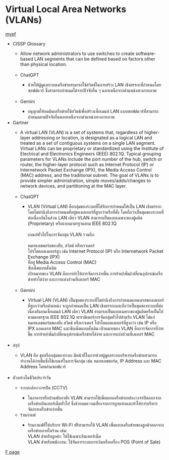# Virtual Local Area Networks (VLANs)

[mypf](phatsagon.github.io/README)

<ul>
  <li>CISSP Glossary</li>
    <ul>
        <li>Allow network administrators to use switches to create software-based LAN segments that can be defined based on factors other than physical location.</li>
        <br>
        <li>ChatGPT</li>
        <ul>
            <li>ช่วยให้ผู้ดูแลระบบเครือข่ายสามารถใช้สวิตช์ในการสร้าง LAN เชิงตรรกะที่กำหนดโดยซอฟต์แวร์ ซึ่งสามารถกำหนดได้จากปัจจัยอื่น ๆ นอกเหนือจากตำแหน่งทางกายภาพ</li>
        </ul>
        <br>
        <li>Gemini</li>
        <ul>
            <li>อนุญาตให้อดมินเครือข่ายใช้สวิตช์เพื่อสร้างเซ็กเมนต์ LAN แบบซอฟต์แวร์ที่สามารถกำหนดตามปัจจัยอื่นนอกเหนือจากตำแหน่งทางกายภาพ</li>
        </ul>
    </ul>
  <li>Gartner</li>
    <ul>
        <li>A virtual LAN (VLAN) is a set of systems that, regardless of higher-layer addressing or location, is designated as a logical LAN and treated as a set of contiguous systems on a single LAN segment. Virtual LANs can be proprietary or standardized using the Institute of Electrical and Electronics Engineers (IEEE) 802.1Q. Typical grouping parameters for VLANs include the port number of the hub, switch or router, the higher-layer protocol such as Internet Protocol (IP) or Internetwork Packet Exchange (IPX), the Media Access Control (MAC) address, and the traditional subnet. The goal of VLANs is to provide simpler administration, simple moves/adds/changes to network devices, and partitioning at the MAC layer.</li>
        <br>
        <li>ChatGPT</li>
        <ul>
            <li>
            VLAN (Virtual LAN) คือกลุ่มของระบบที่ได้รับการกำหนดให้เป็น LAN เชิงตรรกะ โดยไม่คำนึงถึงการกำหนดที่อยู่ของเลเยอร์ที่สูงกว่าหรือที่ตั้ง โดยถือว่าเป็นชุดของระบบที่ต่อเนื่องกันในส่วน LAN เดียว VLAN สามารถเป็นแบบเฉพาะของผู้ผลิต (Proprietary) หรือแบบมาตรฐานตาม IEEE 802.1Q
            <br>
            <br>
            เกณฑ์ทั่วไปในการจัดกลุ่ม VLAN รวมถึง:
            <br>
            <br>
            หมายเลขพอร์ตของฮับ, สวิตช์ หรือเราเตอร์
            <br>
            โปรโตคอลเลเยอร์สูง เช่น Internet Protocol (IP) หรือ Internetwork Packet Exchange (IPX)
            <br>
            ที่อยู่ Media Access Control (MAC)
            <br>
            ซับเน็ตแบบดั้งเดิม
            <br>
            เป้าหมายของ VLAN คือการทำให้การจัดการง่ายขึ้น การย้าย/เพิ่ม/เปลี่ยนอุปกรณ์เครือข่ายทำได้ง่าย และการแบ่งส่วนที่เลเยอร์ MAC
            </li>
        </ul>
        <br>
        <li>Gemini</li>
        <ul>
            <li>Virtual LAN (VLAN) เป็นชุดของระบบที่ไม่คำนึงถึงการกำหนดแอดเดรสของเลเยอร์ที่สูงกว่าหรือตำแหน่ง จะถูกกำหนดเป็น LAN เชิงตรรกะและถือว่าเป็นชุดของระบบที่ต่อเนื่องกันบนเซ็กเมนต์ LAN เดียว VLAN สามารถเป็นแบบเฉพาะของผู้ผลิตหรือเป็นไปตามมาตรฐาน IEEE 802.1Q พารามิเตอร์การจัดกลุ่มทั่วไปสำหรับ VLAN ได้แก่ หมายเลขพอร์ตของฮับ สวิตช์ หรือเราเตอร์ โปรโตคอลเลเยอร์ที่สูงกว่า เช่น IP หรือ IPX แอดเดรส MAC และซับเน็ตแบบดั้งเดิม เป้าหมายของ VLAN คือการจัดการที่ง่ายขึ้น การย้าย/เพิ่ม/เปลี่ยนอุปกรณ์เครือข่ายได้ง่าย และการแบ่งส่วนที่เลเยอร์ MAC</li>
        </ul>
    </ul>
    <br>
    <li>สรุป</li>
    <ul>
        <li>VLAN คือ ชุดหรือกลุ่มของระบบ มีหน้าที่ในการช่วยผู้ดูแลระบบบริหารเครือข่ายสามารถทำงานได้ง่ายขึ้นซึ่งใช้เกณฑ์ในการจัดกลุ่ม เช่น หมายเลขพอร์ต, IP Address และ MAC Address โดยผ่านซอฟแวร์</li>
    </ul>
    <br>
    <li>ตัวอย่างในชีวิตประจำวัน</li>
    <ul>
        <li>ระบบกล้องวงจรปิด (CCTV)</li>
        <ul>
            <li>ในอาคารหรือบ้านพักอาศัย VLAN สามารถใช้เพื่อแยกเครือข่ายกล้องวงจรปิดออกจากเครือข่ายอินเทอร์เน็ตทั่วไป ซึ่งช่วยลดความเสี่ยงจากการถูกแฮกและทำให้การบริหารจัดการเครือข่ายง่ายขึ้น</li>
        </ul>
        <li>ร้านกาแฟ</li>
        <ul>
            <li>
            ร้านกาแฟที่ให้บริการ Wi-Fi ฟรีสามารถใช้ VLAN เพื่อแยกเครือข่ายของลูกค้าออกจากเครือข่ายภายในร้าน เช่น:
            <br>
            VLAN สำหรับลูกค้า: ให้ใช้เฉพาะอินเทอร์เน็ต
            <br>
            VLAN สำหรับพนักงาน: ใช้จัดการระบบการเงินหรือเครื่อง POS (Point of Sale)
            </li>
        </ul>
    </ul>
</ul>

<a href="https://witchapolinaksorn.github.io/vlan">F page</a>
